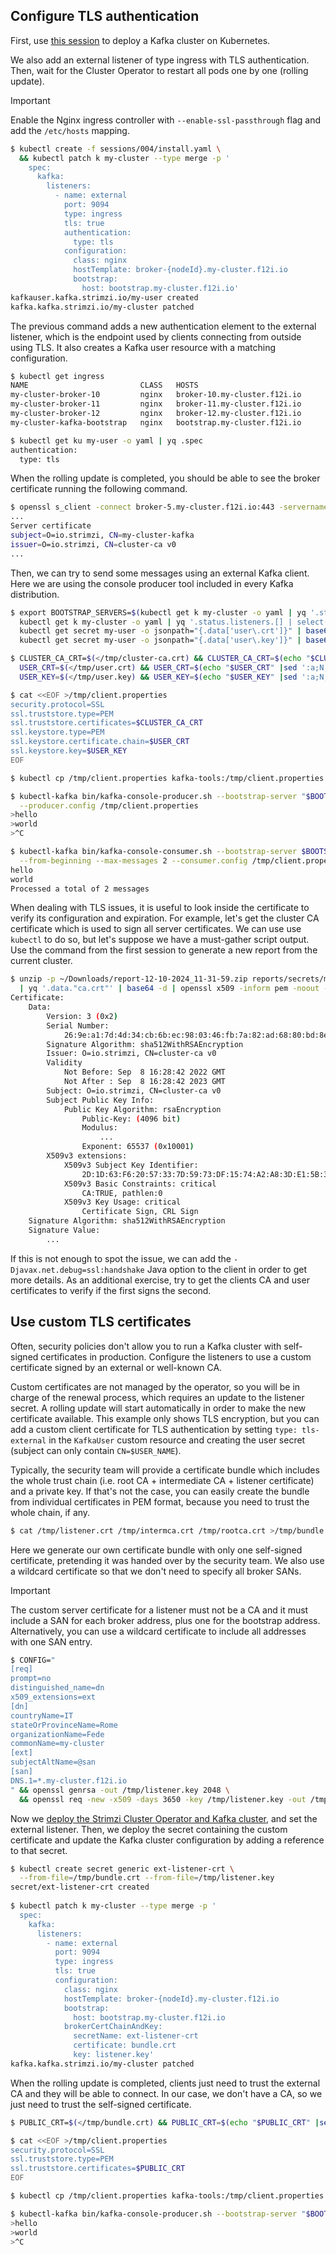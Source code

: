 ## Configure TLS authentication

First, use [this session](/sessions/001) to deploy a Kafka cluster on Kubernetes.

We also add an external listener of type ingress with TLS authentication.
Then, wait for the Cluster Operator to restart all pods one by one (rolling update).

> [!IMPORTANT]
> Enable the Nginx ingress controller with `--enable-ssl-passthrough` flag and add the `/etc/hosts` mapping.

```sh
$ kubectl create -f sessions/004/install.yaml \
  && kubectl patch k my-cluster --type merge -p '
    spec:
      kafka:
        listeners:
          - name: external
            port: 9094
            type: ingress
            tls: true
            authentication:
              type: tls
            configuration:
              class: nginx
              hostTemplate: broker-{nodeId}.my-cluster.f12i.io
              bootstrap:
                host: bootstrap.my-cluster.f12i.io'
kafkauser.kafka.strimzi.io/my-user created            
kafka.kafka.strimzi.io/my-cluster patched
```

The previous command adds a new authentication element to the external listener, which is the endpoint used by clients connecting from outside using TLS.
It also creates a Kafka user resource with a matching configuration.

```sh
$ kubectl get ingress
NAME                         CLASS   HOSTS                              ADDRESS        PORTS     AGE
my-cluster-broker-10         nginx   broker-10.my-cluster.f12i.io       192.168.49.2   80, 443   104s
my-cluster-broker-11         nginx   broker-11.my-cluster.f12i.io       192.168.49.2   80, 443   104s
my-cluster-broker-12         nginx   broker-12.my-cluster.f12i.io       192.168.49.2   80, 443   104s
my-cluster-kafka-bootstrap   nginx   bootstrap.my-cluster.f12i.io       192.168.49.2   80, 443   104s

$ kubectl get ku my-user -o yaml | yq .spec
authentication:
  type: tls
```

When the rolling update is completed, you should be able to see the broker certificate running the following command.

```sh
$ openssl s_client -connect broker-5.my-cluster.f12i.io:443 -servername bootstrap.my-cluster.f12i.io -showcerts
...
Server certificate
subject=O=io.strimzi, CN=my-cluster-kafka
issuer=O=io.strimzi, CN=cluster-ca v0
...
```

Then, we can try to send some messages using an external Kafka client.
Here we are using the console producer tool included in every Kafka distribution.

```sh
$ export BOOTSTRAP_SERVERS=$(kubectl get k my-cluster -o yaml | yq '.status.listeners.[] | select(.name == "external").bootstrapServers'); 
  kubectl get k my-cluster -o yaml | yq '.status.listeners.[] | select(.name == "external").certificates[0]' > /tmp/cluster-ca.crt ; \
  kubectl get secret my-user -o jsonpath="{.data['user\.crt']}" | base64 -d > /tmp/user.crt ; \
  kubectl get secret my-user -o jsonpath="{.data['user\.key']}" | base64 -d > /tmp/user.key

$ CLUSTER_CA_CRT=$(</tmp/cluster-ca.crt) && CLUSTER_CA_CRT=$(echo "$CLUSTER_CA_CRT" |sed ':a;N;$!ba; s;\n; \\\n;g') \
  USER_CRT=$(</tmp/user.crt) && USER_CRT=$(echo "$USER_CRT" |sed ':a;N;$!ba; s;\n; \\\n;g') \
  USER_KEY=$(</tmp/user.key) && USER_KEY=$(echo "$USER_KEY" |sed ':a;N;$!ba; s;\n; \\\n;g')

$ cat <<EOF >/tmp/client.properties
security.protocol=SSL
ssl.truststore.type=PEM
ssl.truststore.certificates=$CLUSTER_CA_CRT
ssl.keystore.type=PEM
ssl.keystore.certificate.chain=$USER_CRT
ssl.keystore.key=$USER_KEY
EOF

$ kubectl cp /tmp/client.properties kafka-tools:/tmp/client.properties

$ kubectl-kafka bin/kafka-console-producer.sh --bootstrap-server "$BOOTSTRAP_SERVERS" --topic my-topic \
  --producer.config /tmp/client.properties
>hello
>world
>^C

$ kubectl-kafka bin/kafka-console-consumer.sh --bootstrap-server $BOOTSTRAP_SERVERS --topic my-topic \
  --from-beginning --max-messages 2 --consumer.config /tmp/client.properties
hello
world
Processed a total of 2 messages
```

When dealing with TLS issues, it is useful to look inside the certificate to verify its configuration and expiration.
For example, let's get the cluster CA certificate which is used to sign all server certificates.
We can use use `kubectl` to do so, but let's suppose we have a must-gather script output.
Use the command from the first session to generate a new report from the current cluster.

```sh
$ unzip -p ~/Downloads/report-12-10-2024_11-31-59.zip reports/secrets/my-cluster-cluster-ca-cert.yaml \
  | yq '.data."ca.crt"' | base64 -d | openssl x509 -inform pem -noout -text
Certificate:
    Data:
        Version: 3 (0x2)
        Serial Number:
            26:9e:a1:7d:4d:34:cb:6b:ec:98:03:46:fb:7a:82:ad:68:80:bd:8e
        Signature Algorithm: sha512WithRSAEncryption
        Issuer: O=io.strimzi, CN=cluster-ca v0
        Validity
            Not Before: Sep  8 16:28:42 2022 GMT
            Not After : Sep  8 16:28:42 2023 GMT
        Subject: O=io.strimzi, CN=cluster-ca v0
        Subject Public Key Info:
            Public Key Algorithm: rsaEncryption
                Public-Key: (4096 bit)
                Modulus:
                    ...
                Exponent: 65537 (0x10001)
        X509v3 extensions:
            X509v3 Subject Key Identifier: 
                2D:1D:63:F6:20:57:33:7D:59:73:DF:15:74:A2:A8:3D:E1:5B:3E:38
            X509v3 Basic Constraints: critical
                CA:TRUE, pathlen:0
            X509v3 Key Usage: critical
                Certificate Sign, CRL Sign
    Signature Algorithm: sha512WithRSAEncryption
    Signature Value:
        ...
```

If this is not enough to spot the issue, we can add the `-Djavax.net.debug=ssl:handshake` Java option to the client in order to get more details.
As an additional exercise, try to get the clients CA and user certificates to verify if the first signs the second.

## Use custom TLS certificates

Often, security policies don't allow you to run a Kafka cluster with self-signed certificates in production.
Configure the listeners to use a custom certificate signed by an external or well-known CA.

Custom certificates are not managed by the operator, so you will be in charge of the renewal process, which requires an update to the listener secret.
A rolling update will start automatically in order to make the new certificate available.
This example only shows TLS encryption, but you can add a custom client certificate for TLS authentication by setting `type: tls-external` in the `KafkaUser` custom resource and creating the user secret (subject can only contain `CN=$USER_NAME`).

Typically, the security team will provide a certificate bundle which includes the whole trust chain (i.e. root CA + intermediate CA + listener certificate) and a private key.
If that's not the case, you can easily create the bundle from individual certificates in PEM format, because you need to trust the whole chain, if any.

```sh
$ cat /tmp/listener.crt /tmp/intermca.crt /tmp/rootca.crt >/tmp/bundle.crt
```

Here we generate our own certificate bundle with only one self-signed certificate, pretending it was handed over by the security team.
We also use a wildcard certificate so that we don't need to specify all broker SANs.

> [!IMPORTANT]  
> The custom server certificate for a listener must not be a CA and it must include a SAN for each broker address, plus one for the bootstrap address.
> Alternatively, you can use a wildcard certificate to include all addresses with one SAN entry.

```sh
$ CONFIG="
[req]
prompt=no
distinguished_name=dn
x509_extensions=ext
[dn]
countryName=IT
stateOrProvinceName=Rome
organizationName=Fede
commonName=my-cluster
[ext]
subjectAltName=@san
[san]
DNS.1=*.my-cluster.f12i.io
" && openssl genrsa -out /tmp/listener.key 2048 \
  && openssl req -new -x509 -days 3650 -key /tmp/listener.key -out /tmp/bundle.crt -config <(echo "$CONFIG")
```

Now we [deploy the Strimzi Cluster Operator and Kafka cluster](/sessions/001), and set the external listener.
Then, we deploy the secret containing the custom certificate and update the Kafka cluster configuration by adding a reference to that secret.

```sh
$ kubectl create secret generic ext-listener-crt \
  --from-file=/tmp/bundle.crt --from-file=/tmp/listener.key
secret/ext-listener-crt created
  
$ kubectl patch k my-cluster --type merge -p '
  spec:
    kafka:
      listeners:
        - name: external
          port: 9094
          type: ingress
          tls: true
          configuration:
            class: nginx
            hostTemplate: broker-{nodeId}.my-cluster.f12i.io
            bootstrap:
              host: bootstrap.my-cluster.f12i.io
            brokerCertChainAndKey:
              secretName: ext-listener-crt
              certificate: bundle.crt
              key: listener.key'
kafka.kafka.strimzi.io/my-cluster patched
```

When the rolling update is completed, clients just need to trust the external CA and they will be able to connect.
In our case, we don't have a CA, so we just need to trust the self-signed certificate.

```sh
$ PUBLIC_CRT=$(</tmp/bundle.crt) && PUBLIC_CRT=$(echo "$PUBLIC_CRT" |sed ':a;N;$!ba; s;\n; \\\n;g')

$ cat <<EOF >/tmp/client.properties
security.protocol=SSL
ssl.truststore.type=PEM
ssl.truststore.certificates=$PUBLIC_CRT
EOF

$ kubectl cp /tmp/client.properties kafka-tools:/tmp/client.properties

$ kubectl-kafka bin/kafka-console-producer.sh --bootstrap-server "$BOOTSTRAP_SERVERS" --topic my-topic
>hello
>world
>^C
```
